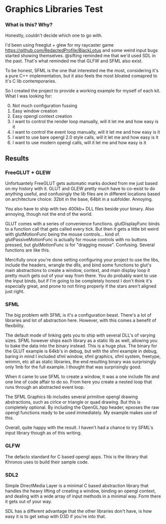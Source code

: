 # Graphics Libraries Test


### What is this? Why?

Honestly, couldn't decide which one to go with. 

I'd been using freeglut + glew for my raycaster game https://github.com/RedactedProfile/BlackLotus and some weird input bugs started showing themselves.
@sifting reminded me that we'd used SDL in the past.  That's what reminded me that GLFW and SFML also exist. 

To be honest, SFML is the one that interested me the most, considering it's a pure C++ implementation, but it also feels the most bloated comapred to it's C lib contemporaries. 

So I created the project to provide a working example for myself of each kit. What I was looking for:

0. Not much configuration fussing
1. Easy window creation
2. Easy opengl context creation
3. I want to control the render loop manually, will it let me and how easy is it
4. I want to control the event loop manually, will it let me and how easy is it
5. I want to use bare opengl 2.0 style calls, will it let me and how easy is it
6. I want to use modern opengl calls, will it let me and how easy is it

## Results

### FreeGLUT + GLEW

Unfortuantely FreeGLUT gets automatic marks docked from me just based on my history with it.   GLUT and GLEW pretty much have to co-exist to do anything useful, and confusingly the lib files are in different locations based on architecture choice: 32bit in the base, 64bit in a subfolder.  Annoying. 

You also have to ship with two 400kb+ DLL files beside your binary.  Also annoying, though not the end of the world. 

GLUT comes with a series of convenience functions.  glutDisplayFunc binds to a function call that gets called every tick.  But then it gets a little bit weird with glutMotionFunc being the mouse controls... kind of.  glutPassiveMotionFunc is actually for mouse controls with no buttons pressed, but glutMotionFunc is for "dragging mouse". Confusing.  Several functions are like this. 

Mercifully once you're done setting configuring your project to use the libs, include the headers, wrangle the dlls, and bind some functions to glut's main abstractions to create a window, context, and main display loop it pretty much gets out of your way from there. You do probably want to use the Input binds, but if I'm going to be completely honest I don't think it's especially great, and prone to not firing properly if the stars aren't aligned just right.    



### SFML

The big problem with SFML is it's a configuration beast. There's a lot of libraries and lot of abstraction here.  However, with this comes a benefit of flexibility. 

The default mode of linking gets you to ship with several DLL's of varying sizes. SFML however ships each library as a static lib as well, allowing you to bake the data into the binary instead. This is a huge plus.  The binary for the GLUT example is 64kb's in debug, but with the sfml example in debug, baring in mind I included sfml window, sfml graphics, sfml system, freetype, winmm, etc all as static libraries, the end resulting binary was surprisingly only 1mb for the full example. I thought that was surprisingly good.  

When it came to use SFML to create a window, it was a one include file and one line of code affair to do so. 
From here you create a nested loop that runs through an abstracted event loop.

The SFML Graphics lib includes several primitive opengl drawing abstractions, such as cirlce or triangle or quad drawing.  But this is completely optional. 
By including the OpenGL.hpp header, epxoses the raw opengl functions ready to be used immediately.  My example makes use of this. 

Overall, quite happy with the result.  I haven't had a chance to try SFML's input library though as of this writing. 

### GLFW

The defacto standard for C based opengl apps. This is the library that Khronos uses to build their sample code. 

### SDL2

Simple DirectMedia Layer is a minimal C based abstraction library that handles the heavy lifting of creating a window, binding an opengl context, and dealing with a wide array of input methods in a minimal way.  Form there it gets out of your way. 

SDL has a different advantage that the other libraries don't have, is how easy it is to get setup with D3D if you're into that. 